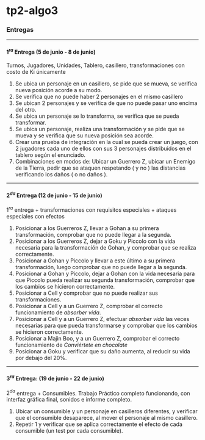 # tp2-algo3

### Entregas

---
#### $1^{ra}$ Entrega (5 de junio - 8 de junio)

Turnos, Jugadores, Unidades, Tablero, casillero, transformaciones con costo de Ki únicamente

1. Se ubica un personaje en un casillero, se pide que se mueva, se verifica nueva posición acorde a su modo.
2. Se verifica que no puede haber 2 personajes en el mismo casillero
3. Se ubican 2 personajes y se verifica de que no puede pasar uno encima del otro.
4. Se ubica un personaje se lo transforma, se verifica que se pueda transformar.
5. Se ubica un personaje, realiza una transformación y se pide que se mueva y se verifica que su nueva posición sea acorde.
6. Crear una prueba de integración en la cual se pueda crear un juego, con 2 jugadores cada uno de ellos con sus 3 personajes distribuidos en el tablero según el enunciado.
7. Combinaciones en modos de: Ubicar un Guerrero Z, ubicar un Enemigo de la Tierra, pedir que se ataquen respetando ( y no ) las distancias verificando los daños ( o no daños ).

---
#### $2^{da}$ Entrega (12 de junio - 15 de junio)

$1^{ra}$ entrega + transformaciones con requisitos especiales + ataques especiales con efectos

1. Posicionar a los Guerreros Z, llevar a Gohan a su primera transformación, comprobar que no puede llegar a la segunda.
2. Posicionar a los Guerreros Z, dejar a Goku y Piccolo con la vida necesaria para la transformación de Gohan, y comprobar que se realiza correctamente.
3. Posicionar a Gohan y Piccolo y llevar a este último a su primera transformación, luego comprobar que no puede llegar a la segunda.
4. Posicionar a Gohan y Piccolo, dejar a Gohan con la vida necesaria para que Piccolo pueda realizar su segunda transformación, comprobar que los cambios se hicieron correctamente.
5. Posicionar a Cell y comprobar que no puede realizar sus transformaciones.
6. Posicionar a Cell y a un Guerrero Z, comprobar el correcto funcionamiento de *absorber vida*.
7. Posicionar a Cell y a un Guerrero Z, efectuar *absorber vida* las veces necesarias para que pueda transformarse y comprobar que los cambios se hicieron correctamente.
8. Posicionar a Majin Boo, y a un Guerrero Z, comprobar el correcto funcionamiento de *Conviértete en chocolate*
9. Posicionar a Goku y verificar que su daño aumenta, al reducir su vida por debajo del 20%.

---
#### $3^{ra}$ Entrega: (19 de junio - 22 de junio)

$2^{da}$ entrega + Consumibles. Trabajo Práctico completo funcionando, con interfaz gráfica final, sonidos e informe completo.

1. Ubicar un consumible y un personaje en casilleros diferentes, y verificar que el consumible desaparece, al mover el personaje al mismo casillero.
2. Repetir 1 y verificar que se aplica correctamente el efecto de cada consumible (un test por cada consumible).
